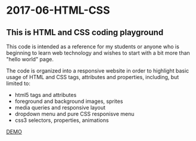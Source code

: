 # 2017-06-HTML-CSS


## This is HTML and CSS coding playground

This code is intended as a reference for my students or anyone who is beginning to learn web technology and wishes to start with a bit more than "hello world" page.

The code is organized into a responsive website in order to highlight basic usage of HTML and CSS tags, attributes and properties, including, but limited to:
* html5 tags and attributes
* foreground and background images, sprites
* media queries and responsive layout
* dropdown menu and pure CSS responisve menu
* css3 selectors, properties, animations


[DEMO](http://www.school.egartshtein.com/)
